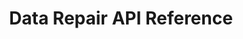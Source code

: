 ---
title: Data Repair API Reference
description: All API calls that you can make using the Data Repair API.
openAPISpec: https://raw.githubusercontent.com/AdobeDocs/analytics-apis/main/src/data-repair.json
---